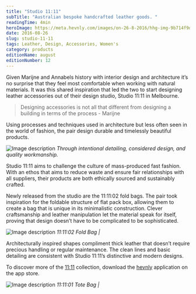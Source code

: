 ```yaml
---
title: "Studio 11:11"
subTitle: "Australian bespoke handcrafted leather goods. "
readingTime: 4min
heroImage: https://meta.hevnly.com/images/on-26-8-2016/hhg-img-9b714f9d-6ede-4e54-961e-7b3ac01ab7bb.png
date: 2016-08-26
slug: studio-11-11
tags: Leather, Design, Accessories, Women's   
category: products
editionName: august
editionNumber: 12
---
```


Given Marijne and Annabels history with interior design and architecture it’s no surprise that they feel most comfortable when working with natural materials. It was this shared inspiration that led the two to start designing leather accessories out of their design studio, Studio 11:11 in Melbourne.

>Designing accessories is not all that different from designing a building in terms of the process - Marijne

Using processes and techniques used in architecture but less often seen in the world of fashion, the pair design durable and timelessly beautiful products.




![Image description](https://meta.hevnly.com/images/on-26-8-2016/hhg-img-3cafddb9-446c-4cfd-9bde-e6abc5ace726.png)
*Through intentional detailing, considered design, and quality workmanship.*




Studio 11:11 aims to challenge the culture of mass-produced fast fashion. With an ethos that aims to reduce waste and ensure fair relationships with all suppliers, their products are both ethically sourced and sustainably crafted.

Newly released from the studio are the 11:11:02 fold bags. The pair took inspiration for the foldable structure of flat pack box, allowing them to create a bag that is unique in its minimalistic construction. Clever craftsmanship and leather manipulation let the material speak for itself, proving that design doesn’t have to be complicated to be sophisticated.



![Image description](https://meta.hevnly.com/images/on-26-8-2016/hhg-img-967b3922-3b04-46f2-93cb-426fd1ac4c45.png)
*11:11:02 Fold Bag |*

Architecturally inspired shapes compliment thick leather that doesn’t require precious handling or regular maintenance. The clean lines and basic detailing are consistent with Studio 11:11’s distinctive and modern designs.



To discover more of the  [11:11](http://www.studio-11-11.com/) collection, download the [hevnly](https://itunes.apple.com/gb/app/hevnly-contemporary-design/id1060113679?mt=8) application on the app store.   


![Image description](https://meta.hevnly.com/images/on-26-8-2016/hhg-img-657e15e2-7297-47eb-8f82-ae7f8460fd42.png)
*11:11:01 Tote Bag |*
